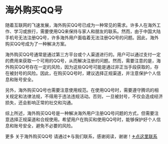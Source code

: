 # 海外购买QQ号

随着互联网的飞速发展，海外购买QQ号已成为一种常见的需求。许多人在海外工作、学习或旅行，需要使用QQ来保持与家人和朋友的联系。然而，由于中国大陆手机号无法注册QQ号，许多海外用户面临着无法注册QQ号的问题。因此，海外购买QQ号成为了一种解决方案。

海外购买QQ号通常是通过第三方平台或个人渠道进行的。用户可以通过支付一定的费用来获取一个可用的QQ号，从而解决注册的问题。然而，需要注意的是，海外购买QQ号存在一定的风险，因为这些QQ号可能是通过非正当手段获取的，存在被封号的风险。因此，在购买QQ号时，建议选择正规渠道，并注意保护个人信息和账号安全。

另外，海外购买QQ号也需要注意使用规范。在使用QQ号时，需要遵守腾讯的相关规定和法律法规，不得用于违法违规活动。否则，一旦被封号，不仅会造成经济损失，还会影响正常的社交和沟通。

综上所述，海外购买QQ号是一种解决海外用户注册QQ号问题的方式，但需要注意选择正规渠道和合规使用。希望用户在购买和使用QQ号时，能够保护好个人信息和账号安全，避免不必要的风险。

更多 关于海外购买QQ号 请通过✈与我们联系，感谢阅读，谢谢！[✈点这里联系](https://a.k02.cc)